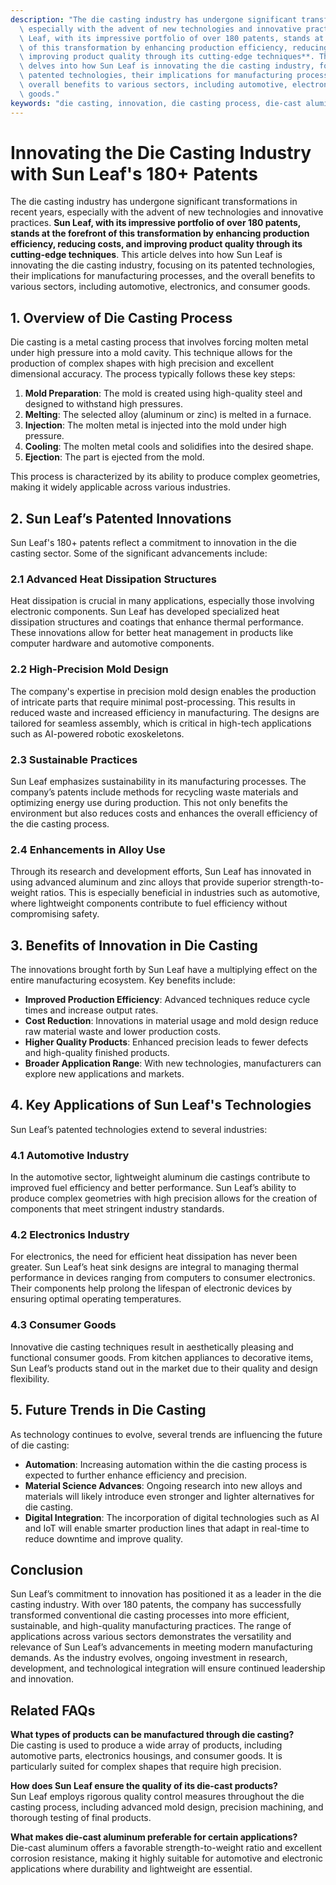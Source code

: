 ```yaml
---
description: "The die casting industry has undergone significant transformations in recent years,\
  \ especially with the advent of new technologies and innovative practices. **Sun\
  \ Leaf, with its impressive portfolio of over 180 patents, stands at the forefront\
  \ of this transformation by enhancing production efficiency, reducing costs, and\
  \ improving product quality through its cutting-edge techniques**. This article\
  \ delves into how Sun Leaf is innovating the die casting industry, focusing on its\
  \ patented technologies, their implications for manufacturing processes, and the\
  \ overall benefits to various sectors, including automotive, electronics, and consumer\
  \ goods."
keywords: "die casting, innovation, die casting process, die-cast aluminum"
---
```

# Innovating the Die Casting Industry with Sun Leaf's 180+ Patents

The die casting industry has undergone significant transformations in recent years, especially with the advent of new technologies and innovative practices. **Sun Leaf, with its impressive portfolio of over 180 patents, stands at the forefront of this transformation by enhancing production efficiency, reducing costs, and improving product quality through its cutting-edge techniques**. This article delves into how Sun Leaf is innovating the die casting industry, focusing on its patented technologies, their implications for manufacturing processes, and the overall benefits to various sectors, including automotive, electronics, and consumer goods.

## 1. Overview of Die Casting Process

Die casting is a metal casting process that involves forcing molten metal under high pressure into a mold cavity. This technique allows for the production of complex shapes with high precision and excellent dimensional accuracy. The process typically follows these key steps:

1. **Mold Preparation**: The mold is created using high-quality steel and designed to withstand high pressures.
2. **Melting**: The selected alloy (aluminum or zinc) is melted in a furnace.
3. **Injection**: The molten metal is injected into the mold under high pressure.
4. **Cooling**: The molten metal cools and solidifies into the desired shape.
5. **Ejection**: The part is ejected from the mold.

This process is characterized by its ability to produce complex geometries, making it widely applicable across various industries.

## 2. Sun Leaf’s Patented Innovations

Sun Leaf's 180+ patents reflect a commitment to innovation in the die casting sector. Some of the significant advancements include:

### 2.1 Advanced Heat Dissipation Structures

Heat dissipation is crucial in many applications, especially those involving electronic components. Sun Leaf has developed specialized heat dissipation structures and coatings that enhance thermal performance. These innovations allow for better heat management in products like computer hardware and automotive components.

### 2.2 High-Precision Mold Design

The company's expertise in precision mold design enables the production of intricate parts that require minimal post-processing. This results in reduced waste and increased efficiency in manufacturing. The designs are tailored for seamless assembly, which is critical in high-tech applications such as AI-powered robotic exoskeletons.

### 2.3 Sustainable Practices

Sun Leaf emphasizes sustainability in its manufacturing processes. The company’s patents include methods for recycling waste materials and optimizing energy use during production. This not only benefits the environment but also reduces costs and enhances the overall efficiency of the die casting process.

### 2.4 Enhancements in Alloy Use

Through its research and development efforts, Sun Leaf has innovated in using advanced aluminum and zinc alloys that provide superior strength-to-weight ratios. This is especially beneficial in industries such as automotive, where lightweight components contribute to fuel efficiency without compromising safety.

## 3. Benefits of Innovation in Die Casting

The innovations brought forth by Sun Leaf have a multiplying effect on the entire manufacturing ecosystem. Key benefits include:

- **Improved Production Efficiency**: Advanced techniques reduce cycle times and increase output rates.
- **Cost Reduction**: Innovations in material usage and mold design reduce raw material waste and lower production costs.
- **Higher Quality Products**: Enhanced precision leads to fewer defects and high-quality finished products.
- **Broader Application Range**: With new technologies, manufacturers can explore new applications and markets.

## 4. Key Applications of Sun Leaf's Technologies

Sun Leaf’s patented technologies extend to several industries:

### 4.1 Automotive Industry

In the automotive sector, lightweight aluminum die castings contribute to improved fuel efficiency and better performance. Sun Leaf’s ability to produce complex geometries with high precision allows for the creation of components that meet stringent industry standards.

### 4.2 Electronics Industry

For electronics, the need for efficient heat dissipation has never been greater. Sun Leaf’s heat sink designs are integral to managing thermal performance in devices ranging from computers to consumer electronics. Their components help prolong the lifespan of electronic devices by ensuring optimal operating temperatures.

### 4.3 Consumer Goods

Innovative die casting techniques result in aesthetically pleasing and functional consumer goods. From kitchen appliances to decorative items, Sun Leaf’s products stand out in the market due to their quality and design flexibility.

## 5. Future Trends in Die Casting

As technology continues to evolve, several trends are influencing the future of die casting:

- **Automation**: Increasing automation within the die casting process is expected to further enhance efficiency and precision.
- **Material Science Advances**: Ongoing research into new alloys and materials will likely introduce even stronger and lighter alternatives for die casting.
- **Digital Integration**: The incorporation of digital technologies such as AI and IoT will enable smarter production lines that adapt in real-time to reduce downtime and improve quality.

## Conclusion

Sun Leaf’s commitment to innovation has positioned it as a leader in the die casting industry. With over 180 patents, the company has successfully transformed conventional die casting processes into more efficient, sustainable, and high-quality manufacturing practices. The range of applications across various sectors demonstrates the versatility and relevance of Sun Leaf’s advancements in meeting modern manufacturing demands. As the industry evolves, ongoing investment in research, development, and technological integration will ensure continued leadership and innovation.

## Related FAQs

**What types of products can be manufactured through die casting?**  
Die casting is used to produce a wide array of products, including automotive parts, electronics housings, and consumer goods. It is particularly suited for complex shapes that require high precision.

**How does Sun Leaf ensure the quality of its die-cast products?**  
Sun Leaf employs rigorous quality control measures throughout the die casting process, including advanced mold design, precision machining, and thorough testing of final products.

**What makes die-cast aluminum preferable for certain applications?**  
Die-cast aluminum offers a favorable strength-to-weight ratio and excellent corrosion resistance, making it highly suitable for automotive and electronic applications where durability and lightweight are essential.
